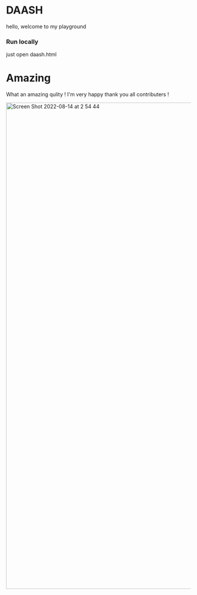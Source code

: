 # DAASH
hello, welcome to my playground

### Run locally
just open daash.html

# Amazing
What an amazing qulity ! I'm very happy thank you all contributers !

<img width="1326" alt="Screen Shot 2022-08-14 at 2 54 44" src="https://user-images.githubusercontent.com/52451294/184517099-1f9fd8f8-b09e-47b1-a690-d5bf5078cf7a.png">
